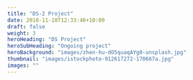 ```yaml
---
title: "DS-2 Project"
date: 2018-11-18T12:33:46+10:00
draft: false
weight: 3
heroHeading: "DS Project"
heroSubHeading: "Ongoing project"
heroBackground: "images/zhen-hu-dO5quaqAYg0-unsplash.jpg"
thumbnail: "images/istockphoto-912617272-170667a.jpg"
images: ""
---
```

